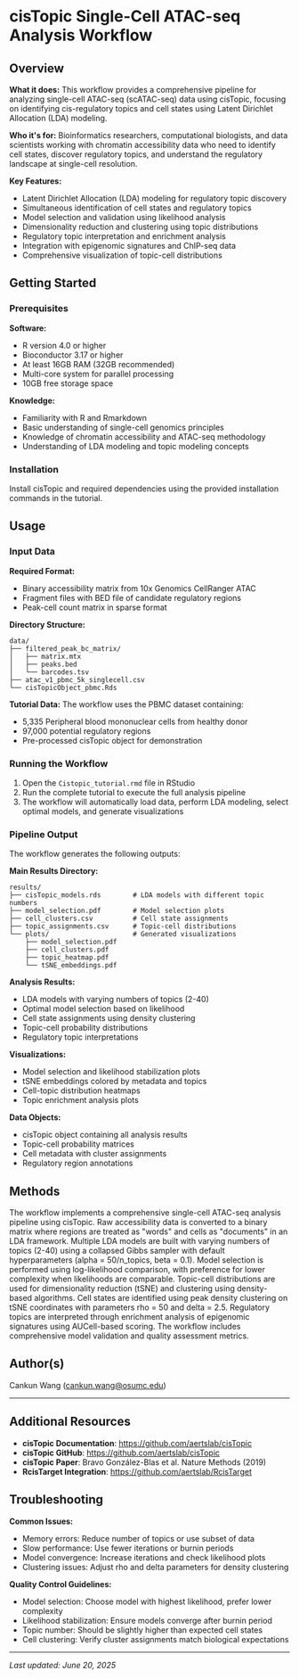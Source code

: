 # cisTopic Single-Cell ATAC-seq Analysis Workflow

## Overview

**What it does:** This workflow provides a comprehensive pipeline for analyzing single-cell ATAC-seq (scATAC-seq) data using cisTopic, focusing on identifying cis-regulatory topics and cell states using Latent Dirichlet Allocation (LDA) modeling.

**Who it's for:** Bioinformatics researchers, computational biologists, and data scientists working with chromatin accessibility data who need to identify cell states, discover regulatory topics, and understand the regulatory landscape at single-cell resolution.

**Key Features:**

- Latent Dirichlet Allocation (LDA) modeling for regulatory topic discovery
- Simultaneous identification of cell states and regulatory topics
- Model selection and validation using likelihood analysis
- Dimensionality reduction and clustering using topic distributions
- Regulatory topic interpretation and enrichment analysis
- Integration with epigenomic signatures and ChIP-seq data
- Comprehensive visualization of topic-cell distributions

## Getting Started

### Prerequisites

**Software:**

- R version 4.0 or higher
- Bioconductor 3.17 or higher
- At least 16GB RAM (32GB recommended)
- Multi-core system for parallel processing
- 10GB free storage space

**Knowledge:**

- Familiarity with R and Rmarkdown
- Basic understanding of single-cell genomics principles
- Knowledge of chromatin accessibility and ATAC-seq methodology
- Understanding of LDA modeling and topic modeling concepts

### Installation

Install cisTopic and required dependencies using the provided installation commands in the tutorial.

## Usage

### Input Data

**Required Format:**

- Binary accessibility matrix from 10x Genomics CellRanger ATAC
- Fragment files with BED file of candidate regulatory regions
- Peak-cell count matrix in sparse format

**Directory Structure:**

```
data/
├── filtered_peak_bc_matrix/
│   ├── matrix.mtx
│   ├── peaks.bed
│   └── barcodes.tsv
├── atac_v1_pbmc_5k_singlecell.csv
└── cisTopicObject_pbmc.Rds
```

**Tutorial Data:** The workflow uses the PBMC dataset containing:

- 5,335 Peripheral blood mononuclear cells from healthy donor
- 97,000 potential regulatory regions
- Pre-processed cisTopic object for demonstration

### Running the Workflow

1. Open the `Cistopic_tutorial.rmd` file in RStudio
2. Run the complete tutorial to execute the full analysis pipeline
3. The workflow will automatically load data, perform LDA modeling, select optimal models, and generate visualizations

### Pipeline Output

The workflow generates the following outputs:

**Main Results Directory:**

```
results/
├── cisTopic_models.rds        # LDA models with different topic numbers
├── model_selection.pdf        # Model selection plots
├── cell_clusters.csv          # Cell state assignments
├── topic_assignments.csv      # Topic-cell distributions
└── plots/                     # Generated visualizations
    ├── model_selection.pdf
    ├── cell_clusters.pdf
    ├── topic_heatmap.pdf
    └── tSNE_embeddings.pdf
```

**Analysis Results:**

- LDA models with varying numbers of topics (2-40)
- Optimal model selection based on likelihood
- Cell state assignments using density clustering
- Topic-cell probability distributions
- Regulatory topic interpretations

**Visualizations:**

- Model selection and likelihood stabilization plots
- tSNE embeddings colored by metadata and topics
- Cell-topic distribution heatmaps
- Topic enrichment analysis plots

**Data Objects:**

- cisTopic object containing all analysis results
- Topic-cell probability matrices
- Cell metadata with cluster assignments
- Regulatory region annotations

## Methods

The workflow implements a comprehensive single-cell ATAC-seq analysis pipeline using cisTopic. Raw accessibility data is converted to a binary matrix where regions are treated as "words" and cells as "documents" in an LDA framework. Multiple LDA models are built with varying numbers of topics (2-40) using a collapsed Gibbs sampler with default hyperparameters (alpha = 50/n_topics, beta = 0.1). Model selection is performed using log-likelihood comparison, with preference for lower complexity when likelihoods are comparable. Topic-cell distributions are used for dimensionality reduction (tSNE) and clustering using density-based algorithms. Cell states are identified using peak density clustering on tSNE coordinates with parameters rho = 50 and delta = 2.5. Regulatory topics are interpreted through enrichment analysis of epigenomic signatures using AUCell-based scoring. The workflow includes comprehensive model validation and quality assessment metrics.

## Author(s)

Cankun Wang (cankun.wang@osumc.edu)

---

## Additional Resources

- **cisTopic Documentation**: https://github.com/aertslab/cisTopic
- **cisTopic GitHub**: https://github.com/aertslab/cisTopic
- **cisTopic Paper**: Bravo González-Blas et al. Nature Methods (2019)
- **RcisTarget Integration**: https://github.com/aertslab/RcisTarget

## Troubleshooting

**Common Issues:**

- Memory errors: Reduce number of topics or use subset of data
- Slow performance: Use fewer iterations or burnin periods
- Model convergence: Increase iterations and check likelihood plots
- Clustering issues: Adjust rho and delta parameters for density clustering

**Quality Control Guidelines:**

- Model selection: Choose model with highest likelihood, prefer lower complexity
- Likelihood stabilization: Ensure models converge after burnin period
- Topic number: Should be slightly higher than expected cell states
- Cell clustering: Verify cluster assignments match biological expectations

---

_Last updated: June 20, 2025_
